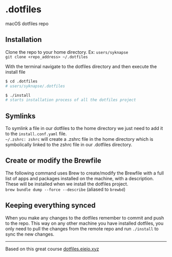 # .dotfiles

macOS dotfiles repo

## Installation

Clone the repo to your home directory. Ex: `users/syknapse`  
`git clone <repo_address> ~/.dotfiles`

With the terminal navigate to the dotfiles directory and then execute the install file

```bash
$ cd .dotfiles
# users/syknapse/.dotfiles

$ ./install
# starts installation process of all the dotfiles project
```

## Symlinks

To symlink a file in our dotfiles to the home directory we just need to add it to the `install.conf.yaml` file.  
`~/.zshrc: zshrc` will create a .zshrc file in the home directory which is symbolically linked to the zshrc file in our .dotfiles directory.

## Create or modify the Brewfile

The following command uses Brew to create/modify the Brewfile with a full list of apps and packages installed on the machine, with a description.  
These will be installed when we install the dotfiles project.  
`brew bundle dump --force --describe` (aliased to `brewbd`)

## Keeping everything synced

When you make any changes to the dotfiles remember to commit and push to the repo. This way on any other machine you have installed dotfiles, you only need to pull the changes from the remote repo and run `./install` to sync the new changes.

---

Based on this great course [dotfiles.eieio.xyz](http://dotfiles.eieio.xyz)
